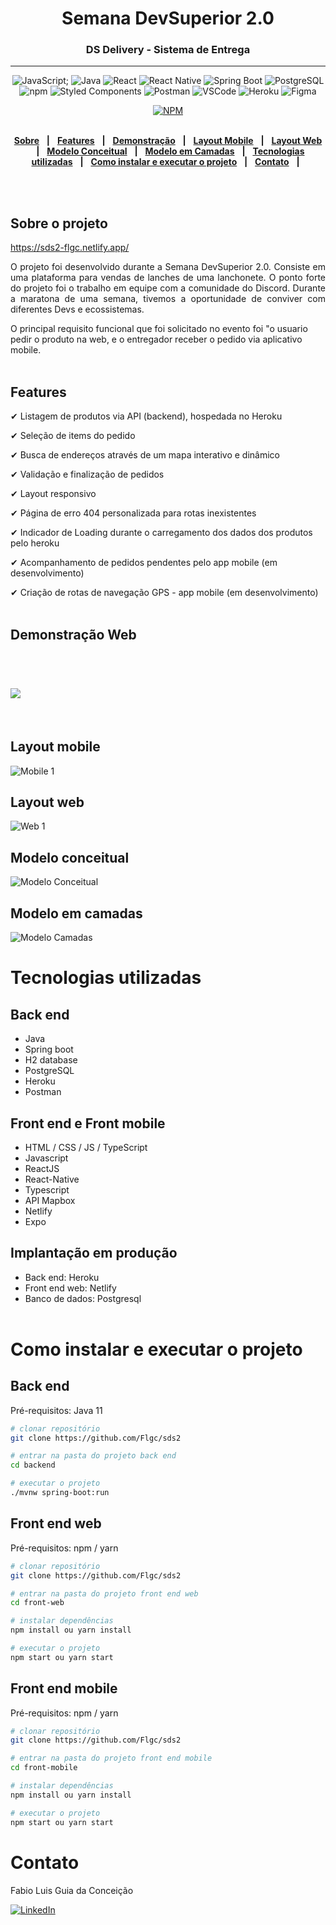 <div align = "center">
<h1>Semana DevSuperior 2.0</h1>
<h3>DS Delivery - Sistema de Entrega</h3>
<hr>
  
![JavaScript](https://img.shields.io/badge/-JavaScript%20ES6-F7B93E?style=flat-square&logo=javascript&logoColor=black);
![Java](https://img.shields.io/badge/-Java-DE252C?style=flat-square&logo=java&logoColor=white)
![React](https://img.shields.io/badge/-React%20JS-262B32?style=flat-square&logo=react&logoColor=00D0F6)
![React Native](https://img.shields.io/badge/-React%20Native-262B32?style=flat-square&logo=react&logoColor=00D0F6)
![Spring Boot](https://img.shields.io/badge/-Spring-199F3A?style=flat-square&logo=Spring&logoColor=white)
![PostgreSQL](https://img.shields.io/badge/-PostgreSQL-31648C?style=flat-square&logo=postgresql&logoColor=white)
![npm](https://img.shields.io/badge/-NPM-CB3837?style=flat-square&logo=npm&logoColor=white)
![Styled Components](https://img.shields.io/badge/-Styled_Components-db7092?style=flat-square&logo=styled-components&logoColor=white)
![Postman](https://img.shields.io/badge/-Postman-FD602F?style=flat-square&logo=postman&logoColor=white)
![VSCode](https://img.shields.io/badge/-VSCode-0085D1?style=flat-square&logo=visual-studio-code&logoColor=white)
![Heroku](https://img.shields.io/badge/-Heroku-430098?style=flat-square&logo=heroku&logoColor=white)
![Figma](https://img.shields.io/badge/-Figma-EA4C1D?style=flat-square&logo=figma&logoColor=white)

[![NPM](https://img.shields.io/npm/l/react)](https://github.com/Flgc/sds2/blob/main/LICENSE)
<br>
<br>

</div>

<div align="center">

[**Sobre**](#-sobre-o-projeto) &nbsp;&nbsp;**|**&nbsp;&nbsp;
[**Features**](#-features) &nbsp;&nbsp;**|**&nbsp;&nbsp;
[**Demonstração**](#-demonstração-web) &nbsp;&nbsp;**|**&nbsp;&nbsp;
[**Layout Mobile**](#-layout-mobile) &nbsp;&nbsp;**|**&nbsp;&nbsp;
[**Layout Web**](#-layout-web) &nbsp;&nbsp;**|**&nbsp;&nbsp;
[**Modelo Conceitual**](#-modelo-conceitual) &nbsp;&nbsp;**|**&nbsp;&nbsp;
[**Modelo em Camadas**](#-modelo-em-camadas) &nbsp;&nbsp;**|**&nbsp;&nbsp;
[**Tecnologias utilizadas**](#-tecnologias-utilizadas) &nbsp;&nbsp;**|**&nbsp;&nbsp;
[**Como instalar e executar o projeto**](#-como-instalar-e-executar-o-projeto) &nbsp;&nbsp;**|**&nbsp;&nbsp;
[**Contato**](#-Contato) &nbsp;&nbsp;**|**&nbsp;&nbsp;

</div><br><br>

## Sobre o projeto

https://sds2-flgc.netlify.app/

<p align="justify">O projeto foi desenvolvido durante a Semana DevSuperior 2.0. Consiste em uma plataforma para vendas de lanches de uma lanchonete. O ponto forte do projeto foi o trabalho em equipe com a comunidade do Discord. Durante a maratona de uma semana, tivemos a oportunidade de conviver com diferentes Devs e ecossistemas.</p>

O principal requisito funcional que foi solicitado no evento foi "o usuario pedir o produto na web, e o entregador receber o pedido via aplicativo mobile.
<br><br>

## Features

✔ Listagem de produtos via API (backend), hospedada no Heroku

✔ Seleção de items do pedido

✔ Busca de endereços através de um mapa interativo e dinâmico

✔ Validação e finalização de pedidos

✔ Layout responsivo

✔ Página de erro 404 personalizada para rotas inexistentes

✔ Indicador de Loading durante o carregamento dos dados dos produtos pelo heroku

✔ Acompanhamento de pedidos pendentes pelo app mobile (em desenvolvimento)

✔ Criação de rotas de navegação GPS - app mobile (em desenvolvimento)
<br><br>

## Demonstração Web

<br>
<h1>
<img src="media/video2.gif">
</h1><br>

## Layout mobile

![Mobile 1](https://github.com/Flgc/sds2/blob/main/assets/mobile.png)

## Layout web

![Web 1](https://github.com/Flgc/sds2/blob/main/assets/web.png)

## Modelo conceitual

![Modelo Conceitual](https://github.com/Flgc/sds2/blob/main/assets/modelo-conceitual.png)

## Modelo em camadas

![Modelo Camadas](https://github.com/Flgc/sds2/blob/main/assets/modelo-conceitual.png)

# Tecnologias utilizadas

## Back end

- Java
- Spring boot
- H2 database
- PostgreSQL
- Heroku
- Postman

## Front end e Front mobile

- HTML / CSS / JS / TypeScript
- Javascript
- ReactJS
- React-Native
- Typescript
- API Mapbox
- Netlify
- Expo

## Implantação em produção

- Back end: Heroku
- Front end web: Netlify
- Banco de dados: Postgresql
  <br><br>

# Como instalar e executar o projeto

## Back end

Pré-requisitos: Java 11

```bash
# clonar repositório
git clone https://github.com/Flgc/sds2

# entrar na pasta do projeto back end
cd backend

# executar o projeto
./mvnw spring-boot:run
```

## Front end web

Pré-requisitos: npm / yarn

```bash
# clonar repositório
git clone https://github.com/Flgc/sds2

# entrar na pasta do projeto front end web
cd front-web

# instalar dependências
npm install ou yarn install

# executar o projeto
npm start ou yarn start
```

## Front end mobile

Pré-requisitos: npm / yarn

```bash
# clonar repositório
git clone https://github.com/Flgc/sds2

# entrar na pasta do projeto front end mobile
cd front-mobile

# instalar dependências
npm install ou yarn install

# executar o projeto
npm start ou yarn start
```

# Contato

Fabio Luis Guia da Conceição

<a href="https://www.linkedin.com/in/fabio-luis-guia-da-conceição-77784741"><img src="https://img.shields.io/badge/linkedin%20-%230077B5.svg?&style=for-the-badge&logo=linkedin&logoColor=white" alt="LinkedIn"/></a>
